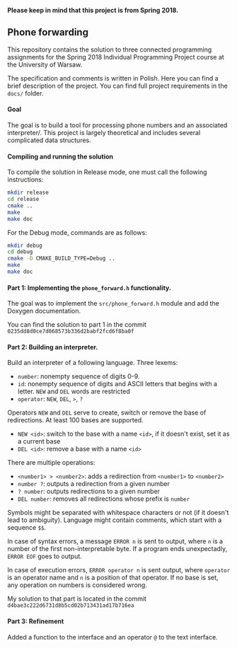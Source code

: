 **Please keep in mind that this project is from Spring 2018.**

## Phone forwarding

This repository contains the solution to three connected programming assignments for the Spring 2018 Individual Programming Project course at the University of Warsaw. 

The specification and comments is written in Polish. Here you can find a brief description of the project. You can find full project requirements in the `docs/` folder.

#### Goal

The goal is to build a tool for processing phone numbers and an associated interpreter/. This project is largely theoretical and includes several complicated data structures.

#### Compiling and running the solution

To compile the solution in Release mode, one must call the following instructions:
```bash
mkdir release
cd release
cmake ..
make
make doc
```

For the Debug mode, commands are as follows:
```bash
mkdir debug
cd debug
cmake -D CMAKE_BUILD_TYPE=Debug ..
make
make doc
```

#### Part 1: Implementing the `phone_forward.h` functionality.

The goal was to implement the `src/phone_forward.h` module and add the Doxygen documentation. 

You can find the solution to part 1 in the commit `0235dd8d0ce7d068573b336d2babf2fcd6f8ba0f`


#### Part 2: Building an interpreter.

Build an interpreter of a following language. Three lexems:
- `number`: nonempty sequence of digits 0-9.
- `id`: nonempty sequence of digits and ASCII letters that begins with a letter. `NEW` and `DEL` words are restricted
- `operator`: `NEW`, `DEL`, `>`, `?`

Operators `NEW` and `DEL` serve to create, switch or remove the base of redirections. At least 100 bases are supported.
- `NEW <id>`: switch to the base with a name `<id>`, if it doesn't exist, set it as a current base
- `DEL <id>`: remove a base with a name `<id>`
 
There are multiple operations:
- `<number1> > <number2>`: adds a redirection from `<number1>` to `<number2>`
- `number ?`: outputs a redirection from a given number
- `? number`: outputs redirections to a given number
- `DEL number`: removes all redirections whose prefix is `number`

Symbols might be separated with whitespace characters or not (if it doesn't lead to ambiguity). Language might contain comments, which start with a sequence `$$`.

In case of syntax errors, a message `ERROR n` is sent to output, where `n` is a number of the first non-interpretable byte. If a program ends unexpectadly, `ERROR EOF` goes to output.

In case of execution errors, `ERROR operator n` is sent output, where `operator` is an operator name and `n` is a position of that operator. If no base is set, any operation on numbers is considered wrong.

My solution to that part is located in the commit `d4bae3c222d6731d8b5cd02b713431ad17b716ea`

#### Part 3: Refinement

Added a function to the interface and an operator `@` to the text interface.
